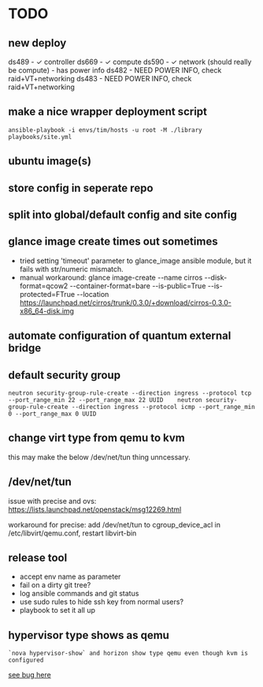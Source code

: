

# TODO

## new deploy

ds489 - ✓ controller
ds669 - ✓ compute
ds590 - ✓ network (should really be compute) - has power info
ds482 - NEED POWER INFO, check raid+VT+networking
ds483 - NEED POWER INFO, check raid+VT+networking

## make a nice wrapper deployment script

    ansible-playbook -i envs/tim/hosts -u root -M ./library playbooks/site.yml

## ubuntu image(s)

## store config in seperate repo

## split into global/default config and site config

## glance image create times out sometimes

- tried setting 'timeout' parameter to glance_image ansible module, but it fails with str/numeric mismatch.
- manual workaround:
    glance image-create --name cirros --disk-format=qcow2 --container-format=bare --is-public=True --is-protected=FTrue --location https://launchpad.net/cirros/trunk/0.3.0/+download/cirros-0.3.0-x86_64-disk.img

## automate configuration of quantum external bridge

## default security group

    neutron security-group-rule-create --direction ingress --protocol tcp --port_range_min 22 --port_range_max 22 UUID    neutron security-group-rule-create --direction ingress --protocol icmp --port_range_min 0 --port_range_max 0 UUID

## change virt type from qemu to kvm

this may make the below /dev/net/tun thing unncessary.

## /dev/net/tun

issue with precise and ovs:  https://lists.launchpad.net/openstack/msg12269.html

workaround for precise: add /dev/net/tun to cgroup_device_acl in /etc/libvirt/qemu.conf, restart libvirt-bin

## release tool

- accept env name as parameter
- fail on a dirty git tree?
- log ansible commands and git status
- use sudo rules to hide ssh key from normal users?
- playbook to set it all up

## hypervisor type shows as qemu

    `nova hypervisor-show` and horizon show type qemu even though kvm is configured

[see bug here](https://bugs.launchpad.net/nova/+bug/1195361)

